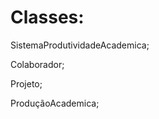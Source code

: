 # Classes:

  SistemaProdutividadeAcademica;
  
  Colaborador;
  
  Projeto;
  
  ProduçãoAcademica;

